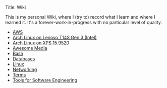 Title: Wiki

This is my personal Wiki, where I (try to) record what I learn and where I
learned it. It's a forever-work-in-progress with no particular level of quality.

* [AWS]({filename}aws.md)
* [Arch Linux on Lenovo T14S Gen 3 (Intel)]({filename}lenovo_t14s_g3.md)
* [Arch Linux on XPS 15 9520]({filename}xps15.md)
* [Awesome Media]({filename}media.md)
* [Bash]({filename}bash.template.md)
* [Databases]({filename}databases.md)
* [Linux]({filename}linux.md)
* [Networking]({filename}networking.md)
* [Terms]({filename}terms.md)
* [Tools for Software Engineering]({filename}tools.md)
